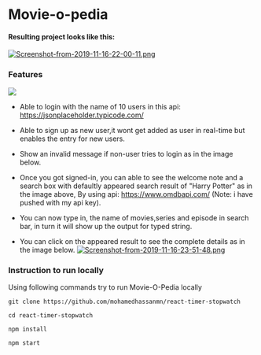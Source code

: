 # Movie-o-pedia

#### Resulting project looks like this:

[![Screenshot-from-2019-11-16-22-00-11.png](https://i.postimg.cc/X73KRp3b/Screenshot-from-2019-11-16-22-00-11.png)](https://postimg.cc/s16ZSfv6)

### Features
![](captured.gif)
* Able to login with the name of 10 users in this api: https://jsonplaceholder.typicode.com/
* Able to sign up as new user,it wont get added as user in real-time but enables the entry for new users.
* Show an invalid message if non-user tries to login as in the image below.

* Once you got signed-in, you can able to see the welcome note and a search box with defaultly appeared search result of "Harry Potter" as in the image above, By using api: https://www.omdbapi.com/ (Note: i have pushed with my api key).

* You can now type in, the name of movies,series and episode in search bar, in turn it will show up the output for typed string.
* You can click on the appeared result to see the complete details as in the image below. 
[![Screenshot-from-2019-11-16-23-51-48.png](https://i.postimg.cc/gjxt2LhM/Screenshot-from-2019-11-16-23-51-48.png)](https://postimg.cc/LgM3yXNf)
### Instruction to run locally
Using following commands try to run Movie-O-Pedia locally

`git clone https://github.com/mohamedhassanmn/react-timer-stopwatch`

`cd react-timer-stopwatch`

`npm install`

`npm start`
